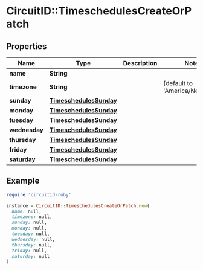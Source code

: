 # CircuitID::TimeschedulesCreateOrPatch

## Properties

| Name | Type | Description | Notes |
| ---- | ---- | ----------- | ----- |
| **name** | **String** |  |  |
| **timezone** | **String** |  | [default to &#39;America/New_York&#39;] |
| **sunday** | [**TimeschedulesSunday**](TimeschedulesSunday.md) |  |  |
| **monday** | [**TimeschedulesSunday**](TimeschedulesSunday.md) |  |  |
| **tuesday** | [**TimeschedulesSunday**](TimeschedulesSunday.md) |  |  |
| **wednesday** | [**TimeschedulesSunday**](TimeschedulesSunday.md) |  |  |
| **thursday** | [**TimeschedulesSunday**](TimeschedulesSunday.md) |  |  |
| **friday** | [**TimeschedulesSunday**](TimeschedulesSunday.md) |  |  |
| **saturday** | [**TimeschedulesSunday**](TimeschedulesSunday.md) |  |  |

## Example

```ruby
require 'circuitid-ruby'

instance = CircuitID::TimeschedulesCreateOrPatch.new(
  name: null,
  timezone: null,
  sunday: null,
  monday: null,
  tuesday: null,
  wednesday: null,
  thursday: null,
  friday: null,
  saturday: null
)
```

